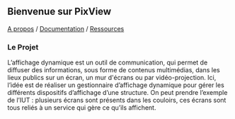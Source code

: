 ## Bienvenue sur PixView

[A propos](docs/about.md) / [Documentation](docs/docs.md) / [Ressources](docs/ressources.md)

### Le Projet

L’affichage dynamique est un outil de communication, qui permet de diffuser des informations, sous forme de contenus multimédias, dans les lieux publics sur un écran, un mur d'écrans ou par vidéo-projection. Ici, l’idée est de réaliser un gestionnaire d’affichage dynamique pour gérer les différents dispositifs d’affichage d’une structure. On peut prendre l’exemple de l’IUT : plusieurs écrans sont présents dans les couloirs, ces écrans sont tous reliés à un service qui gère ce qu’ils affichent.
